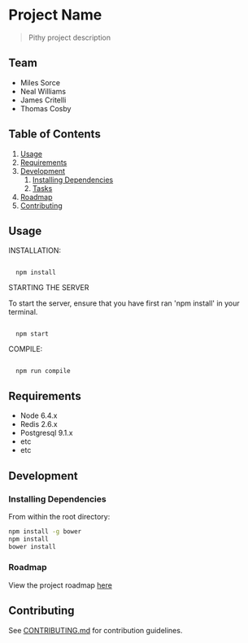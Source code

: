 # Project Name

> Pithy project description

## Team

  - Miles Sorce
  - Neal Williams
  - James Critelli
  - Thomas Cosby

## Table of Contents

1. [Usage](#Usage)
1. [Requirements](#requirements)
1. [Development](#development)
    1. [Installing Dependencies](#installing-dependencies)
    1. [Tasks](#tasks)
1. [Roadmap](#roadmap)
1. [Contributing](#contributing)

## Usage

INSTALLATION:

~~~~~~~~~~~~

  npm install

~~~~~~~~~~~~


STARTING THE SERVER

To start the server, ensure that you have first ran 'npm install' in your terminal.

~~~~~~~~~~~~

  npm start

~~~~~~~~~~~~


COMPILE:

~~~~~~~~~~~~

  npm run compile

~~~~~~~~~~~~



## Requirements

- Node 6.4.x
- Redis 2.6.x
- Postgresql 9.1.x
- etc
- etc

## Development

### Installing Dependencies

From within the root directory:

```sh
npm install -g bower
npm install
bower install
```

### Roadmap

View the project roadmap [here](LINK_TO_DOC)


## Contributing

See [CONTRIBUTING.md](CONTRIBUTING.md) for contribution guidelines.
